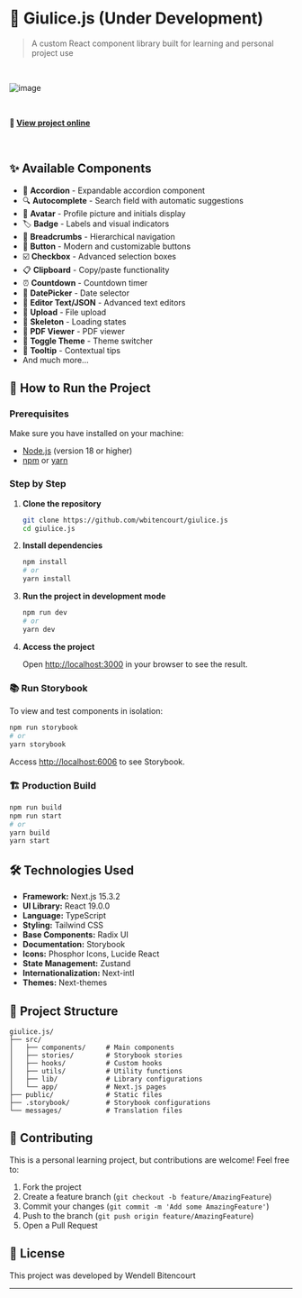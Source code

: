 # 🚀 Giulice.js (Under Development)

> A custom React component library built for learning and personal project use

<br>

![image](https://github.com/user-attachments/assets/d002ccf7-b914-4cdb-9329-f98ff30b55d8)


<br>

**🔗 [View project online](https://giulice-88hk4o3so-wendell-bitencourts-projects.vercel.app)**

<br>

## ✨ Available Components

- 🔘 **Accordion** - Expandable accordion component
- 🔍 **Autocomplete** - Search field with automatic suggestions
- 👤 **Avatar** - Profile picture and initials display
- 🏷️ **Badge** - Labels and visual indicators
- 🍞 **Breadcrumbs** - Hierarchical navigation
- 🔲 **Button** - Modern and customizable buttons
- ☑️ **Checkbox** - Advanced selection boxes
- 📋 **Clipboard** - Copy/paste functionality
- ⏰ **Countdown** - Countdown timer
- 📅 **DatePicker** - Date selector
- 📝 **Editor Text/JSON** - Advanced text editors
- 📁 **Upload** - File upload
- 🦴 **Skeleton** - Loading states
- 📄 **PDF Viewer** - PDF viewer
- 🔄 **Toggle Theme** - Theme switcher
- 💬 **Tooltip** - Contextual tips
- And much more...

## 🚀 How to Run the Project

### Prerequisites

Make sure you have installed on your machine:

- [Node.js](https://nodejs.org/) (version 18 or higher)
- [npm](https://www.npmjs.com/) or [yarn](https://yarnpkg.com/)

### Step by Step

1. **Clone the repository**

   ```bash
   git clone https://github.com/wbitencourt/giulice.js
   cd giulice.js
   ```

2. **Install dependencies**

   ```bash
   npm install
   # or
   yarn install
   ```

3. **Run the project in development mode**

   ```bash
   npm run dev
   # or
   yarn dev
   ```

4. **Access the project**

   Open [http://localhost:3000](http://localhost:3000) in your browser to see the result.

### 📚 Run Storybook

To view and test components in isolation:

```bash
npm run storybook
# or
yarn storybook
```

Access [http://localhost:6006](http://localhost:6006) to see Storybook.

### 🏗️ Production Build

```bash
npm run build
npm run start
# or
yarn build
yarn start
```

## 🛠️ Technologies Used

- **Framework:** Next.js 15.3.2
- **UI Library:** React 19.0.0
- **Language:** TypeScript
- **Styling:** Tailwind CSS
- **Base Components:** Radix UI
- **Documentation:** Storybook
- **Icons:** Phosphor Icons, Lucide React
- **State Management:** Zustand
- **Internationalization:** Next-intl
- **Themes:** Next-themes

## 📂 Project Structure

```
giulice.js/
├── src/
│   ├── components/     # Main components
│   ├── stories/        # Storybook stories
│   ├── hooks/          # Custom hooks
│   ├── utils/          # Utility functions
│   ├── lib/            # Library configurations
│   └── app/            # Next.js pages
├── public/             # Static files
├── .storybook/         # Storybook configurations
└── messages/           # Translation files
```

## 🤝 Contributing

This is a personal learning project, but contributions are welcome! Feel free to:

1. Fork the project
2. Create a feature branch (`git checkout -b feature/AmazingFeature`)
3. Commit your changes (`git commit -m 'Add some AmazingFeature'`)
4. Push to the branch (`git push origin feature/AmazingFeature`)
5. Open a Pull Request

## 📝 License

This project was developed by Wendell Bitencourt

---
